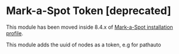 # Mark-a-Spot Token [deprecated]
This module has been moved inside 8.4.x of [Mark-a-Spot installation profile](github.com/markaspot/markaspot).

This module adds the uuid of nodes as a token, e.g for pathauto
